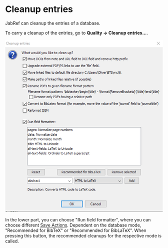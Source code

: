 # Cleanup entries

JabRef can cleanup the entries of a database.

To carry a cleanup of the entries, go to **Quality → Cleanup entries...**.

![Screenshot for Cleanup Entries](../.gitbook/assets/cleanupentries.png)

In the lower part, you can choose "Run field formatter", where you can choose different [Save Actions](saveactions.md). Dependent on the database mode, "Recommended for BibTeX" or "Recommended for BibLaTeX". When pressing this button, the recommended cleanups for the respective mode is called.

